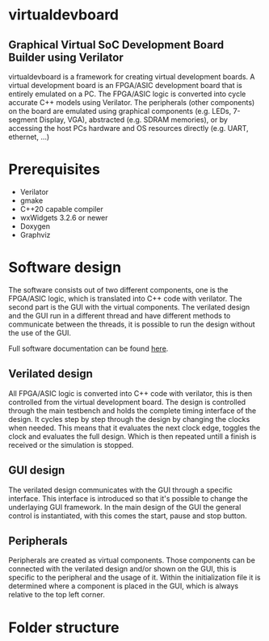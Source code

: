 # virtualdevboard
## Graphical Virtual SoC Development Board Builder using Verilator
virtualdevboard is a framework for creating virtual development boards.
A virtual development board is an FPGA/ASIC development board that is entirely emulated on a PC.
The FPGA/ASIC logic is converted into cycle accurate C++ models using Verilator.
The peripherals (other components) on the board are emulated using graphical components (e.g. LEDs, 7-segment Display, VGA), abstracted (e.g. SDRAM memories), or by accessing the host PCs hardware and OS resources directly (e.g. UART, ethernet, ...)

# Prerequisites
* Verilator
* gmake
* C++20 capable compiler
* wxWidgets 3.2.6 or newer
* Doxygen
* Graphviz

# Software design
The software consists out of two different components, one is the FPGA/ASIC logic, which is translated into C++ code with verilator. The
second part is the GUI with the virtual components. The verilated design and the GUI run in a different thread and have different methods 
to communicate between the threads, it is possible to run the design without the use of the GUI.

Full software documentation can be found [here](https://roalogic.github.io/virtualdevboard/).

## Verilated design

All FPGA/ASIC logic is converted into C++ code with verilator, this is then controlled from the virtual development board. The design
is controlled through the main testbench and holds the complete timing interface of the design. It cycles step by step through the
design by changing the clocks when needed. This means that it evaluates the next clock edge, toggles the clock and evaluates the 
full design. Which is then repeated untill a finish is received or the simulation is stopped. 

## GUI design

The verilated design communicates with the GUI through a specific interface. This interface is introduced so that it's possible to change the 
underlaying GUI framework. In the main design of the GUI the general control is instantiated, with this comes the start, pause and stop button.

## Peripherals

Peripherals are created as virtual components. Those components can be connected with the verilated design and/or shown on the GUI, this is 
specific to the peripheral and the usage of it. Within the initialization file it is determined where a component is placed in the GUI, which
is always relative to the top left corner.

# Folder structure
